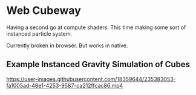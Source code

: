 # Web Cubeway

Having a second go at compute shaders. This time making some sort of instanced particle system.

Currently broken in browser. But works in native.

## Example Instanced Gravity Simulation of Cubes
https://user-images.githubusercontent.com/18359644/235383053-fa1005ad-48e1-4253-9587-ca212ffcac86.mp4

